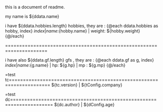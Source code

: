 this is a document of readme.



my name is  ${ddata.name}

i have  ${ddata.hobbies.length} hobbies, they are :
{@each ddata.hobbies as hobby, index}
   ${index}  |  name:${hobby.name} | weight: ${hobby.weight}
{@/each}


=====================================================================

i have also ${ddata.gf.length} gfs , they are :
{@each ddata.gf as g, index}
   ${index}  |  name:${g.name} | hp: ${g.hp} | mp : ${g.mp}
{@/each}


=test tc=====================================================================
${tc.version}   |  ${tConfig.company}



=test dc=====================================================================
${dc.author}    |  ${dConfig.age}